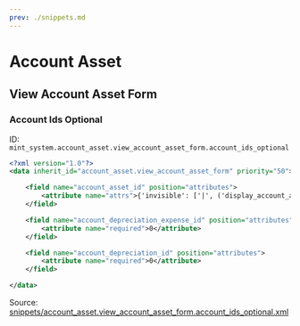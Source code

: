 ```yaml
---
prev: ./snippets.md
---
```

# Account Asset
## View Account Asset Form  
### Account Ids Optional  
ID: `mint_system.account_asset.view_account_asset_form.account_ids_optional`  
```xml
<?xml version="1.0"?>
<data inherit_id="account_asset.view_account_asset_form" priority="50">

    <field name="account_asset_id" position="attributes">
		<attribute name="attrs">{'invisible': ['|', ('display_account_asset_id', '=', False), ('asset_type', '!=', 'purchase')]}</attribute>
	</field>

	<field name="account_depreciation_expense_id" position="attributes">
		<attribute name="required">0</attribute>
	</field>

    <field name="account_depreciation_id" position="attributes">
		<attribute name="required">0</attribute>
	</field>

</data>
```
Source: [snippets/account_asset.view_account_asset_form.account_ids_optional.xml](https://github.com/Mint-System/Odoo-Development/tree/14.0/snippets/account_asset.view_account_asset_form.account_ids_optional.xml)

